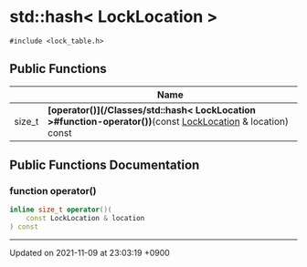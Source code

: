 

# std::hash< LockLocation >






`#include <lock_table.h>`

## Public Functions

|                | Name           |
| -------------- | -------------- |
| size_t | **[operator()](/Classes/std::hash< LockLocation >#function-operator())**(const <a href="/Modules/LockManager#typedef-locklocation">LockLocation</a> & location) const |

## Public Functions Documentation

### function operator()

```cpp
inline size_t operator()(
    const LockLocation & location
) const
```


-------------------------------

Updated on 2021-11-09 at 23:03:19 +0900
